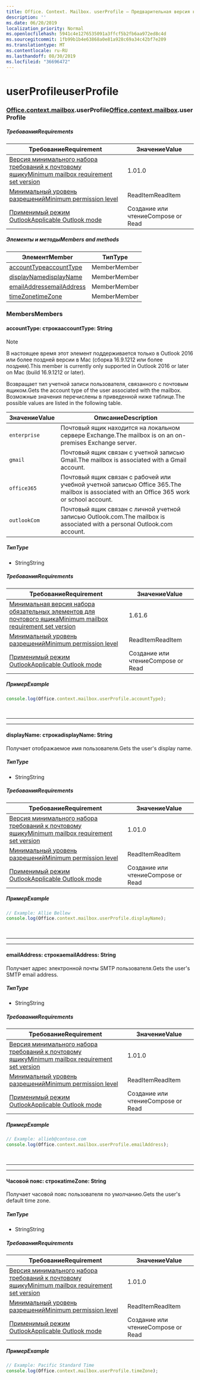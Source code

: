 ```yaml
---
title: Office. Context. Mailbox. userProfile — Предварительная версия набора требований
description: ''
ms.date: 06/20/2019
localization_priority: Normal
ms.openlocfilehash: 5941c4e1276535091a3ffcf5b2fb6aa972ed8c4d
ms.sourcegitcommit: 1fb99b1b4e63868a0e81a928c69a34c42bf7e209
ms.translationtype: MT
ms.contentlocale: ru-RU
ms.lasthandoff: 08/30/2019
ms.locfileid: "36696472"
---
```

# <a name="userprofile"></a><span data-ttu-id="035e4-102">userProfile</span><span class="sxs-lookup"><span data-stu-id="035e4-102">userProfile</span></span>

### <a name="officeofficemdcontextofficecontextmdmailboxofficecontextmailboxmduserprofile"></a><span data-ttu-id="035e4-103">[Office](Office.md)[.context](Office.context.md)[.mailbox](Office.context.mailbox.md).userProfile</span><span class="sxs-lookup"><span data-stu-id="035e4-103">[Office](Office.md)[.context](Office.context.md)[.mailbox](Office.context.mailbox.md).userProfile</span></span>

##### <a name="requirements"></a><span data-ttu-id="035e4-104">Требования</span><span class="sxs-lookup"><span data-stu-id="035e4-104">Requirements</span></span>

|<span data-ttu-id="035e4-105">Требование</span><span class="sxs-lookup"><span data-stu-id="035e4-105">Requirement</span></span>| <span data-ttu-id="035e4-106">Значение</span><span class="sxs-lookup"><span data-stu-id="035e4-106">Value</span></span>|
|---|---|
|[<span data-ttu-id="035e4-107">Версия минимального набора требований к почтовому ящику</span><span class="sxs-lookup"><span data-stu-id="035e4-107">Minimum mailbox requirement set version</span></span>](/office/dev/add-ins/reference/requirement-sets/outlook-api-requirement-sets)| <span data-ttu-id="035e4-108">1.0</span><span class="sxs-lookup"><span data-stu-id="035e4-108">1.0</span></span>|
|[<span data-ttu-id="035e4-109">Минимальный уровень разрешений</span><span class="sxs-lookup"><span data-stu-id="035e4-109">Minimum permission level</span></span>](/outlook/add-ins/understanding-outlook-add-in-permissions)| <span data-ttu-id="035e4-110">ReadItem</span><span class="sxs-lookup"><span data-stu-id="035e4-110">ReadItem</span></span>|
|[<span data-ttu-id="035e4-111">Применимый режим Outlook</span><span class="sxs-lookup"><span data-stu-id="035e4-111">Applicable Outlook mode</span></span>](/outlook/add-ins/#extension-points)| <span data-ttu-id="035e4-112">Создание или чтение</span><span class="sxs-lookup"><span data-stu-id="035e4-112">Compose or Read</span></span>|

##### <a name="members-and-methods"></a><span data-ttu-id="035e4-113">Элементы и методы</span><span class="sxs-lookup"><span data-stu-id="035e4-113">Members and methods</span></span>

| <span data-ttu-id="035e4-114">Элемент</span><span class="sxs-lookup"><span data-stu-id="035e4-114">Member</span></span> | <span data-ttu-id="035e4-115">Тип</span><span class="sxs-lookup"><span data-stu-id="035e4-115">Type</span></span> |
|--------|------|
| [<span data-ttu-id="035e4-116">accountType</span><span class="sxs-lookup"><span data-stu-id="035e4-116">accountType</span></span>](#accounttype-string) | <span data-ttu-id="035e4-117">Member</span><span class="sxs-lookup"><span data-stu-id="035e4-117">Member</span></span> |
| [<span data-ttu-id="035e4-118">displayName</span><span class="sxs-lookup"><span data-stu-id="035e4-118">displayName</span></span>](#displayname-string) | <span data-ttu-id="035e4-119">Member</span><span class="sxs-lookup"><span data-stu-id="035e4-119">Member</span></span> |
| [<span data-ttu-id="035e4-120">emailAddress</span><span class="sxs-lookup"><span data-stu-id="035e4-120">emailAddress</span></span>](#emailaddress-string) | <span data-ttu-id="035e4-121">Member</span><span class="sxs-lookup"><span data-stu-id="035e4-121">Member</span></span> |
| [<span data-ttu-id="035e4-122">timeZone</span><span class="sxs-lookup"><span data-stu-id="035e4-122">timeZone</span></span>](#timezone-string) | <span data-ttu-id="035e4-123">Member</span><span class="sxs-lookup"><span data-stu-id="035e4-123">Member</span></span> |

### <a name="members"></a><span data-ttu-id="035e4-124">Members</span><span class="sxs-lookup"><span data-stu-id="035e4-124">Members</span></span>

#### <a name="accounttype-string"></a><span data-ttu-id="035e4-125">accountType: строка</span><span class="sxs-lookup"><span data-stu-id="035e4-125">accountType: String</span></span>

> [!NOTE]
> <span data-ttu-id="035e4-126">В настоящее время этот элемент поддерживается только в Outlook 2016 или более поздней версии в Mac (сборка 16.9.1212 или более поздняя).</span><span class="sxs-lookup"><span data-stu-id="035e4-126">This member is currently only supported in Outlook 2016 or later on Mac (build 16.9.1212 or later).</span></span>

<span data-ttu-id="035e4-127">Возвращает тип учетной записи пользователя, связанного с почтовым ящиком.</span><span class="sxs-lookup"><span data-stu-id="035e4-127">Gets the account type of the user associated with the mailbox.</span></span> <span data-ttu-id="035e4-128">Возможные значения перечислены в приведенной ниже таблице.</span><span class="sxs-lookup"><span data-stu-id="035e4-128">The possible values are listed in the following table.</span></span>

| <span data-ttu-id="035e4-129">Значение</span><span class="sxs-lookup"><span data-stu-id="035e4-129">Value</span></span> | <span data-ttu-id="035e4-130">Описание</span><span class="sxs-lookup"><span data-stu-id="035e4-130">Description</span></span> |
|-------|-------------|
| `enterprise` | <span data-ttu-id="035e4-131">Почтовый ящик находится на локальном сервере Exchange.</span><span class="sxs-lookup"><span data-stu-id="035e4-131">The mailbox is on an on-premises Exchange server.</span></span> |
| `gmail` | <span data-ttu-id="035e4-132">Почтовый ящик связан с учетной записью Gmail.</span><span class="sxs-lookup"><span data-stu-id="035e4-132">The mailbox is associated with a Gmail account.</span></span> |
| `office365` | <span data-ttu-id="035e4-133">Почтовый ящик связан с рабочей или учебной учетной записью Office 365.</span><span class="sxs-lookup"><span data-stu-id="035e4-133">The mailbox is associated with an Office 365 work or school account.</span></span> |
| `outlookCom` | <span data-ttu-id="035e4-134">Почтовый ящик связан с личной учетной записью Outlook.com.</span><span class="sxs-lookup"><span data-stu-id="035e4-134">The mailbox is associated with a personal Outlook.com account.</span></span> |

##### <a name="type"></a><span data-ttu-id="035e4-135">Тип</span><span class="sxs-lookup"><span data-stu-id="035e4-135">Type</span></span>

*   <span data-ttu-id="035e4-136">String</span><span class="sxs-lookup"><span data-stu-id="035e4-136">String</span></span>

##### <a name="requirements"></a><span data-ttu-id="035e4-137">Требования</span><span class="sxs-lookup"><span data-stu-id="035e4-137">Requirements</span></span>

|<span data-ttu-id="035e4-138">Требование</span><span class="sxs-lookup"><span data-stu-id="035e4-138">Requirement</span></span>| <span data-ttu-id="035e4-139">Значение</span><span class="sxs-lookup"><span data-stu-id="035e4-139">Value</span></span>|
|---|---|
|[<span data-ttu-id="035e4-140">Минимальная версия набора обязательных элементов для почтового ящика</span><span class="sxs-lookup"><span data-stu-id="035e4-140">Minimum mailbox requirement set version</span></span>](/office/dev/add-ins/reference/requirement-sets/outlook-api-requirement-sets)| <span data-ttu-id="035e4-141">1.6</span><span class="sxs-lookup"><span data-stu-id="035e4-141">1.6</span></span> |
|[<span data-ttu-id="035e4-142">Минимальный уровень разрешений</span><span class="sxs-lookup"><span data-stu-id="035e4-142">Minimum permission level</span></span>](/outlook/add-ins/understanding-outlook-add-in-permissions)| <span data-ttu-id="035e4-143">ReadItem</span><span class="sxs-lookup"><span data-stu-id="035e4-143">ReadItem</span></span>|
|[<span data-ttu-id="035e4-144">Применимый режим Outlook</span><span class="sxs-lookup"><span data-stu-id="035e4-144">Applicable Outlook mode</span></span>](/outlook/add-ins/#extension-points)| <span data-ttu-id="035e4-145">Создание или чтение</span><span class="sxs-lookup"><span data-stu-id="035e4-145">Compose or Read</span></span>|

##### <a name="example"></a><span data-ttu-id="035e4-146">Пример</span><span class="sxs-lookup"><span data-stu-id="035e4-146">Example</span></span>

```js
console.log(Office.context.mailbox.userProfile.accountType);
```

<br>

---
---

#### <a name="displayname-string"></a><span data-ttu-id="035e4-147">displayName: строка</span><span class="sxs-lookup"><span data-stu-id="035e4-147">displayName: String</span></span>

<span data-ttu-id="035e4-148">Получает отображаемое имя пользователя.</span><span class="sxs-lookup"><span data-stu-id="035e4-148">Gets the user's display name.</span></span>

##### <a name="type"></a><span data-ttu-id="035e4-149">Тип</span><span class="sxs-lookup"><span data-stu-id="035e4-149">Type</span></span>

*   <span data-ttu-id="035e4-150">String</span><span class="sxs-lookup"><span data-stu-id="035e4-150">String</span></span>

##### <a name="requirements"></a><span data-ttu-id="035e4-151">Требования</span><span class="sxs-lookup"><span data-stu-id="035e4-151">Requirements</span></span>

|<span data-ttu-id="035e4-152">Требование</span><span class="sxs-lookup"><span data-stu-id="035e4-152">Requirement</span></span>| <span data-ttu-id="035e4-153">Значение</span><span class="sxs-lookup"><span data-stu-id="035e4-153">Value</span></span>|
|---|---|
|[<span data-ttu-id="035e4-154">Версия минимального набора требований к почтовому ящику</span><span class="sxs-lookup"><span data-stu-id="035e4-154">Minimum mailbox requirement set version</span></span>](/office/dev/add-ins/reference/requirement-sets/outlook-api-requirement-sets)| <span data-ttu-id="035e4-155">1.0</span><span class="sxs-lookup"><span data-stu-id="035e4-155">1.0</span></span>|
|[<span data-ttu-id="035e4-156">Минимальный уровень разрешений</span><span class="sxs-lookup"><span data-stu-id="035e4-156">Minimum permission level</span></span>](/outlook/add-ins/understanding-outlook-add-in-permissions)| <span data-ttu-id="035e4-157">ReadItem</span><span class="sxs-lookup"><span data-stu-id="035e4-157">ReadItem</span></span>|
|[<span data-ttu-id="035e4-158">Применимый режим Outlook</span><span class="sxs-lookup"><span data-stu-id="035e4-158">Applicable Outlook mode</span></span>](/outlook/add-ins/#extension-points)| <span data-ttu-id="035e4-159">Создание или чтение</span><span class="sxs-lookup"><span data-stu-id="035e4-159">Compose or Read</span></span>|

##### <a name="example"></a><span data-ttu-id="035e4-160">Пример</span><span class="sxs-lookup"><span data-stu-id="035e4-160">Example</span></span>

```js
// Example: Allie Bellew
console.log(Office.context.mailbox.userProfile.displayName);
```

<br>

---
---

#### <a name="emailaddress-string"></a><span data-ttu-id="035e4-161">emailAddress: строка</span><span class="sxs-lookup"><span data-stu-id="035e4-161">emailAddress: String</span></span>

<span data-ttu-id="035e4-162">Получает адрес электронной почты SMTP пользователя.</span><span class="sxs-lookup"><span data-stu-id="035e4-162">Gets the user's SMTP email address.</span></span>

##### <a name="type"></a><span data-ttu-id="035e4-163">Тип</span><span class="sxs-lookup"><span data-stu-id="035e4-163">Type</span></span>

*   <span data-ttu-id="035e4-164">String</span><span class="sxs-lookup"><span data-stu-id="035e4-164">String</span></span>

##### <a name="requirements"></a><span data-ttu-id="035e4-165">Требования</span><span class="sxs-lookup"><span data-stu-id="035e4-165">Requirements</span></span>

|<span data-ttu-id="035e4-166">Требование</span><span class="sxs-lookup"><span data-stu-id="035e4-166">Requirement</span></span>| <span data-ttu-id="035e4-167">Значение</span><span class="sxs-lookup"><span data-stu-id="035e4-167">Value</span></span>|
|---|---|
|[<span data-ttu-id="035e4-168">Версия минимального набора требований к почтовому ящику</span><span class="sxs-lookup"><span data-stu-id="035e4-168">Minimum mailbox requirement set version</span></span>](/office/dev/add-ins/reference/requirement-sets/outlook-api-requirement-sets)| <span data-ttu-id="035e4-169">1.0</span><span class="sxs-lookup"><span data-stu-id="035e4-169">1.0</span></span>|
|[<span data-ttu-id="035e4-170">Минимальный уровень разрешений</span><span class="sxs-lookup"><span data-stu-id="035e4-170">Minimum permission level</span></span>](/outlook/add-ins/understanding-outlook-add-in-permissions)| <span data-ttu-id="035e4-171">ReadItem</span><span class="sxs-lookup"><span data-stu-id="035e4-171">ReadItem</span></span>|
|[<span data-ttu-id="035e4-172">Применимый режим Outlook</span><span class="sxs-lookup"><span data-stu-id="035e4-172">Applicable Outlook mode</span></span>](/outlook/add-ins/#extension-points)| <span data-ttu-id="035e4-173">Создание или чтение</span><span class="sxs-lookup"><span data-stu-id="035e4-173">Compose or Read</span></span>|

##### <a name="example"></a><span data-ttu-id="035e4-174">Пример</span><span class="sxs-lookup"><span data-stu-id="035e4-174">Example</span></span>

```js
// Example: allieb@contoso.com
console.log(Office.context.mailbox.userProfile.emailAddress);
```

<br>

---
---

#### <a name="timezone-string"></a><span data-ttu-id="035e4-175">Часовой пояс: строка</span><span class="sxs-lookup"><span data-stu-id="035e4-175">timeZone: String</span></span>

<span data-ttu-id="035e4-176">Получает часовой пояс пользователя по умолчанию.</span><span class="sxs-lookup"><span data-stu-id="035e4-176">Gets the user's default time zone.</span></span>

##### <a name="type"></a><span data-ttu-id="035e4-177">Тип</span><span class="sxs-lookup"><span data-stu-id="035e4-177">Type</span></span>

*   <span data-ttu-id="035e4-178">String</span><span class="sxs-lookup"><span data-stu-id="035e4-178">String</span></span>

##### <a name="requirements"></a><span data-ttu-id="035e4-179">Требования</span><span class="sxs-lookup"><span data-stu-id="035e4-179">Requirements</span></span>

|<span data-ttu-id="035e4-180">Требование</span><span class="sxs-lookup"><span data-stu-id="035e4-180">Requirement</span></span>| <span data-ttu-id="035e4-181">Значение</span><span class="sxs-lookup"><span data-stu-id="035e4-181">Value</span></span>|
|---|---|
|[<span data-ttu-id="035e4-182">Версия минимального набора требований к почтовому ящику</span><span class="sxs-lookup"><span data-stu-id="035e4-182">Minimum mailbox requirement set version</span></span>](/office/dev/add-ins/reference/requirement-sets/outlook-api-requirement-sets)| <span data-ttu-id="035e4-183">1.0</span><span class="sxs-lookup"><span data-stu-id="035e4-183">1.0</span></span>|
|[<span data-ttu-id="035e4-184">Минимальный уровень разрешений</span><span class="sxs-lookup"><span data-stu-id="035e4-184">Minimum permission level</span></span>](/outlook/add-ins/understanding-outlook-add-in-permissions)| <span data-ttu-id="035e4-185">ReadItem</span><span class="sxs-lookup"><span data-stu-id="035e4-185">ReadItem</span></span>|
|[<span data-ttu-id="035e4-186">Применимый режим Outlook</span><span class="sxs-lookup"><span data-stu-id="035e4-186">Applicable Outlook mode</span></span>](/outlook/add-ins/#extension-points)| <span data-ttu-id="035e4-187">Создание или чтение</span><span class="sxs-lookup"><span data-stu-id="035e4-187">Compose or Read</span></span>|

##### <a name="example"></a><span data-ttu-id="035e4-188">Пример</span><span class="sxs-lookup"><span data-stu-id="035e4-188">Example</span></span>

```js
// Example: Pacific Standard Time
console.log(Office.context.mailbox.userProfile.timeZone);
```
